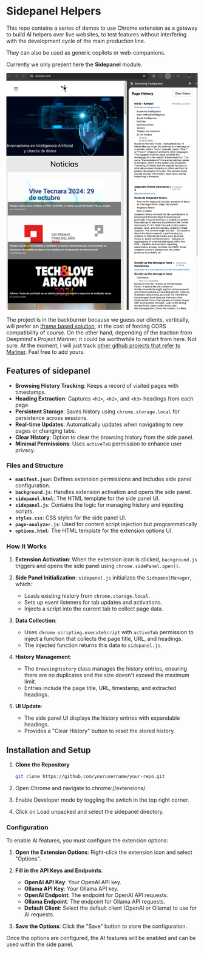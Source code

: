 # Sidepanel Helpers
This repo contains a series of demos to use Chrome extension as a gateway
to build AI helpers over live websites, to test features without interfering
with the development cycle of the main production line.

They can also be used as generic copilots or web-companions.

Currently we only present here the **Sidepanel** module.

![Primitive example](./image.jpeg)

The project is in the backburner because we guess our clients, vertically, will
prefer an [iframe based solution](https://github.com/arivero/webIA), at the cost of forcing CORS compatibility of course.
On the other hand, depending of the traction from Deepmind's Project Mariner,
it could be worthwhile to restart from here. Not sure. At the moment, I will
just track [other github projects that refer to Mariner](./awesome.md). Feel
free to add yours.

## Features of sidepanel

- **Browsing History Tracking**: Keeps a record of visited pages with timestamps.
- **Heading Extraction**: Captures `<h1>`, `<h2>`, and `<h3>` headings from each page.
- **Persistent Storage**: Saves history using `chrome.storage.local` for persistence across sessions.
- **Real-time Updates**: Automatically updates when navigating to new pages or changing tabs.
- **Clear History**: Option to clear the browsing history from the side panel.
- **Minimal Permissions**: Uses `activeTab` permission to enhance user privacy.

### Files and Structure

- **`manifest.json`**: Defines extension permissions and includes side panel configuration.
- **`background.js`**: Handles extension activation and opens the side panel.
- **`sidepanel.html`**: The HTML template for the side panel UI.
- **`sidepanel.js`**: Contains the logic for managing history and injecting scripts.
- **`styles.css`**: CSS styles for the side panel UI.
- **`page-analyzer.js`**: Used for content script injection but programmatically
- **`options.html`**: The HTML template for the extension options UI.

### How It Works

1. **Extension Activation**: When the extension icon is clicked, `background.js` triggers and opens the side panel using `chrome.sidePanel.open()`.

2. **Side Panel Initialization**: `sidepanel.js` initializes the `SidepanelManager`, which:
   - Loads existing history from `chrome.storage.local`.
   - Sets up event listeners for tab updates and activations.
   - Injects a script into the current tab to collect page data.

3. **Data Collection**:
   - Uses `chrome.scripting.executeScript` with `activeTab` permission to inject a function that collects the page title, URL, and headings.
   - The injected function returns this data to `sidepanel.js`.

4. **History Management**:
   - The `BrowsingHistory` class manages the history entries, ensuring there are no duplicates and the size doesn't exceed the maximum limit.
   - Entries include the page title, URL, timestamp, and extracted headings.

5. **UI Update**:
   - The side panel UI displays the history entries with expandable headings.
   - Provides a "Clear History" button to reset the stored history.

## Installation and Setup

1. **Clone the Repository**

   ```bash
   git clone https://github.com/yourusername/your-repo.git
   ```

2.  Open Chrome and navigate to chrome://extensions/.

3. Enable Developer mode by toggling the switch in the top right corner.

4. Click on Load unpacked and select the sidepanel directory.

### Configuration

To enable AI features, you must configure the extension options:

1. **Open the Extension Options**: Right-click the extension icon and select "Options".
2. **Fill in the API Keys and Endpoints**:
   - **OpenAI API Key**: Your OpenAI API key.
   - **Ollama API Key**: Your Ollama API key.
   - **OpenAI Endpoint**: The endpoint for OpenAI API requests.
   - **Ollama Endpoint**: The endpoint for Ollama API requests.
   - **Default Client**: Select the default client (OpenAI or Ollama) to use for AI requests.

3. **Save the Options**: Click the "Save" button to store the configuration.

Once the options are configured, the AI features will be enabled and can be used within the side panel.
